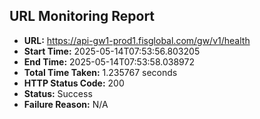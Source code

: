 ## URL Monitoring Report

- **URL:** https://api-gw1-prod1.fisglobal.com/gw/v1/health
- **Start Time:** 2025-05-14T07:53:56.803205
- **End Time:** 2025-05-14T07:53:58.038972
- **Total Time Taken:** 1.235767 seconds
- **HTTP Status Code:** 200
- **Status:** Success
- **Failure Reason:** N/A
